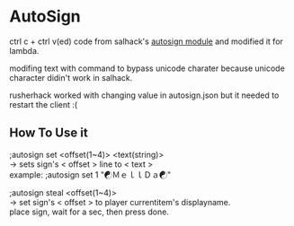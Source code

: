 # AutoSign
ctrl c + ctrl v(ed) code from salhack's [autosign module](https://github.com/ionar2/spidermod/blob/master/src/main/java/me/ionar/salhack/module/misc/AutoSignModule.java) and modified it for lambda.  

modifing text with command to bypass unicode charater because unicode character didin't work in salhack.

rusherhack worked with changing value in autosign.json but it needed to restart the client :(
## How To Use it
;autosign set <offset(1~4)> <text(string)>  
-> sets sign's < offset > line to < text >  
example: ;autosign set 1 "☯ＭｅｌｌＤａ☯"  

;autosign steal <offset(1~4)>  
-> set sign's < offset > to player currentitem's displayname.  
place sign, wait for a sec, then press done.